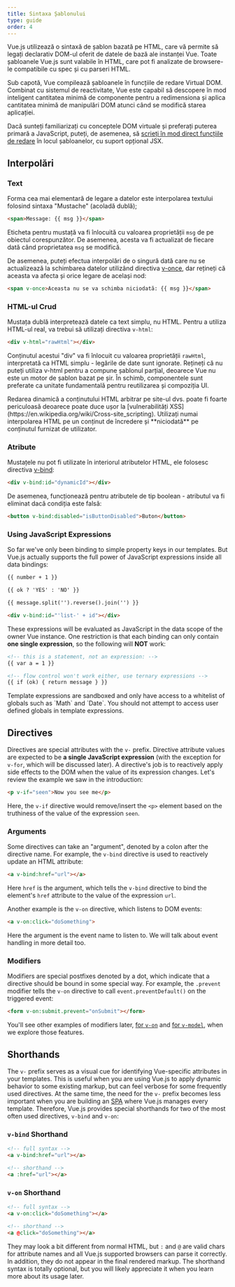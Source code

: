 ```yaml
---
title: Sintaxa Șablonului
type: guide
order: 4
---
```


Vue.js utilizează o sintaxă de șablon bazată pe HTML, care vă permite să legați declarativ DOM-ul oferit de datele de bază ale instanței Vue. Toate șabloanele Vue.js sunt valabile în HTML, care pot fi analizate de browsere-le compatibile cu spec și cu parseri HTML.

Sub capotă, Vue compilează șabloanele în funcțiile de redare Virtual DOM. Combinat cu sistemul de reactivitate, Vue este capabil să descopere în mod inteligent cantitatea minimă de componente pentru a redimensiona și aplica cantitatea minimă de manipulări DOM atunci când se modifică starea aplicației.

Dacă sunteți familiarizați cu conceptele DOM virtuale și preferați puterea primară a JavaScript, puteți, de asemenea, să [scrieți în mod direct funcțiile de redare](render-function.html) în locul șabloanelor, cu suport opțional JSX.

## Interpolări

### Text

Forma cea mai elementară de legare a datelor este interpolarea textului folosind sintaxa "Mustache" (acoladă dublă);

``` html
<span>Message: {{ msg }}</span>
```

Eticheta pentru mustață va fi înlocuită cu valoarea proprietății `msg` de pe obiectul corespunzător. De asemenea, acesta va fi actualizat de fiecare dată când proprietatea `msg` se modifică.

De asemenea, puteți efectua interpolări de o singură dată care nu se actualizează la schimbarea datelor utilizând directiva [v-once](../api/#v-once), dar rețineți că aceasta va afecta și orice legare de același nod:

``` html
<span v-once>Aceasta nu se va schimba niciodată: {{ msg }}</span>
```

### HTML-ul Crud

Mustața dublă interpretează datele ca text simplu, nu HTML. Pentru a utiliza HTML-ul real, va trebui să utilizați directiva `v-html`:

``` html
<div v-html="rawHtml"></div>
```

Conținutul acestui "div" va fi înlocuit cu valoarea proprietății `rawHtml`, interpretată ca HTML simplu - legările de date sunt ignorate. Rețineți că nu puteți utiliza v-html pentru a compune șablonul parțial, deoarece Vue nu este un motor de șablon bazat pe șir. În schimb, componentele sunt preferate ca unitate fundamentală pentru reutilizarea și compoziția UI.


<p class="tip"> Redarea dinamică a conținutului HTML arbitrar pe site-ul dvs. poate fi foarte periculoasă deoarece poate duce ușor la [vulnerabilități XSS](https://en.wikipedia.org/wiki/Cross-site_scripting). Utilizați numai interpolarea HTML pe un conținut de încredere și **niciodată** pe conținutul furnizat de utilizator. </p>

### Atribute

Mustațele nu pot fi utilizate în interiorul atributelor HTML, ele folosesc directiva [v-bind](../api/#v-bind):


``` html
<div v-bind:id="dynamicId"></div>
```
De asemenea, funcționează pentru atributele de tip boolean - atributul va fi eliminat dacă condiția este falsă:

``` html
<button v-bind:disabled="isButtonDisabled">Buton</button>
```

### Using JavaScript Expressions

So far we've only been binding to simple property keys in our templates. But Vue.js actually supports the full power of JavaScript expressions inside all data bindings:

``` html
{{ number + 1 }}

{{ ok ? 'YES' : 'NO' }}

{{ message.split('').reverse().join('') }}

<div v-bind:id="'list-' + id"></div>
```

These expressions will be evaluated as JavaScript in the data scope of the owner Vue instance. One restriction is that each binding can only contain **one single expression**, so the following will **NOT** work:

``` html
<!-- this is a statement, not an expression: -->
{{ var a = 1 }}

<!-- flow control won't work either, use ternary expressions -->
{{ if (ok) { return message } }}
```

<p class="tip">Template expressions are sandboxed and only have access to a whitelist of globals such as `Math` and `Date`. You should not attempt to access user defined globals in template expressions.</p>

## Directives

Directives are special attributes with the `v-` prefix. Directive attribute values are expected to be **a single JavaScript expression** (with the exception for `v-for`, which will be discussed later). A directive's job is to reactively apply side effects to the DOM when the value of its expression changes. Let's review the example we saw in the introduction:

``` html
<p v-if="seen">Now you see me</p>
```

Here, the `v-if` directive would remove/insert the `<p>` element based on the truthiness of the value of the expression `seen`.

### Arguments

Some directives can take an "argument", denoted by a colon after the directive name. For example, the `v-bind` directive is used to reactively update an HTML attribute:

``` html
<a v-bind:href="url"></a>
```

Here `href` is the argument, which tells the `v-bind` directive to bind the element's `href` attribute to the value of the expression `url`.

Another example is the `v-on` directive, which listens to DOM events:

``` html
<a v-on:click="doSomething">
```

Here the argument is the event name to listen to. We will talk about event handling in more detail too.

### Modifiers

Modifiers are special postfixes denoted by a dot, which indicate that a directive should be bound in some special way. For example, the `.prevent` modifier tells the `v-on` directive to call `event.preventDefault()` on the triggered event:

``` html
<form v-on:submit.prevent="onSubmit"></form>
```

You'll see other examples of modifiers later, [for `v-on`](events.html#Event-Modifiers) and [for `v-model`](forms.html#Modifiers), when we explore those features.

## Shorthands

The `v-` prefix serves as a visual cue for identifying Vue-specific attributes in your templates. This is useful when you are using Vue.js to apply dynamic behavior to some existing markup, but can feel verbose for some frequently used directives. At the same time, the need for the `v-` prefix becomes less important when you are building an [SPA](https://en.wikipedia.org/wiki/Single-page_application) where Vue.js manages every template. Therefore, Vue.js provides special shorthands for two of the most often used directives, `v-bind` and `v-on`:

### `v-bind` Shorthand

``` html
<!-- full syntax -->
<a v-bind:href="url"></a>

<!-- shorthand -->
<a :href="url"></a>
```

### `v-on` Shorthand

``` html
<!-- full syntax -->
<a v-on:click="doSomething"></a>

<!-- shorthand -->
<a @click="doSomething"></a>
```

They may look a bit different from normal HTML, but `:` and `@` are valid chars for attribute names and all Vue.js supported browsers can parse it correctly. In addition, they do not appear in the final rendered markup. The shorthand syntax is totally optional, but you will likely appreciate it when you learn more about its usage later.

